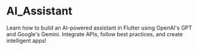 # AI_Assistant

Learn how to build an AI-powered assistant in Flutter using OpenAI's GPT and Google's Gemini. Integrate APIs, follow best practices, and create intelligent apps!